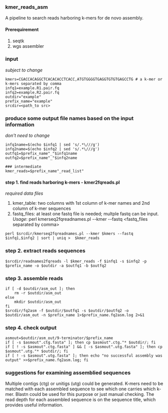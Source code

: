 ### kmer_reads_asm
A pipeline to search reads harboring k-mers for de novo assembly.

#### Prerequirement
1. seqtk
2. wgs assembler

### input
*subject to change*
```
kmers=CGACCACAGGCTCACACACCTCACC,ATGTGGGGTGAGGTGTGTGAGCCTG # a k-mer or k-mers separated by comma
infq1=example.R1.pair.fq
infq2=example.R2.pair.fq
outdir="example"
prefix_name="example"
srcdir=<path_to src>
```

### produce some output file names based on the input information
*don't need to change*
```
infq1name=$(echo $infq1 | sed 's/.*\///g')
infq2name=$(echo $infq2 | sed 's/.*\///g')
outfq1=$prefix_name"_"$infq1name
outfq2=$prefix_name"_"$infq2name

### intermediate 
kmer_reads=$prefix_name"_read_list"
```

#### step 1. find reads harboring k-mers - kmer2fqreads.pl
*required data files*
1. kmer_table: two columns with 1st column of k-mer names and 2nd column of k-mer sequences
2. fastq_files: at least one fastq file is needed; multple fastq can be input.
_Usage_: perl kmerseq2fqreadnames.pl --kmer <kmers separated by comma> --fastq <fastq_files separated by comma>
```
perl $srcdir/kmerseq2fqreadnames.pl --kmer $kmers --fastq $infq1,$infq2 | sort | uniq >  $kmer_reads
```

### step 2. extract reads sequences
```
$srcdir/readnames2fqreads -l $kmer_reads -f $infq1 -s $infq2 -p $prefix_name -o $outdir -a $outfq1 -b $outfq2
```

### step 3. assemble reads
```
if [ -d $outdir/asm_out ]; then
	rm -r $outdir/asm_out
else
	mkdir $outdir/asm_out
fi
$srcdir/fq2asm -f $outdir/$outfq1 -s $outdir/$outfq2 -o $outdir/asm_out -n $prefix_name 1>$prefix_name.fq2asm.log 2>&1
```

### step 4. check output
```
asmout=$outdir/asm_out/9-terminator/$prefix_name
if [ -s $asmout".ctg.fasta" ]; then cp $asmout".ctg."* $outdir/; fi
if [ ! -s $asmout".ctg.fasta" ] && [ -s $asmout".utg.fasta" ]; then cp $asmout".utg."* $outdir/; fi
if [ ! -s $asmout".utg.fasta" ]; then echo "no successful assembly was output" >>$prefix_name.fq2asm.log; fi
```

### suggestions for examining assemblied sequences
Multiple contigs (ctg) or unitigs (utg) could be generated. K-mers need to be matched with each assembled sequence to see which one carries which k-mer. Blastn could be used for this purpose or just manual checking. The read depth for each assembled sequence is on the sequence title, which provides useful information.

